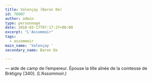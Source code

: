 ```yaml
---
title: Valençay (Baron De)
id: 76007
author: admin
type: personnage
date: 2010-03-17T07:17:27+00:00
excerpt: "L'Assommoir"
tags:
  - assommoir
main_name: 'Valençay '
secondary_name: Baron De

---
```

— aide de camp de l&rsquo;empereur. Épouse la tille aînée de la comtesse de Brétigny [340]. _(L&rsquo;Assommoir.)_